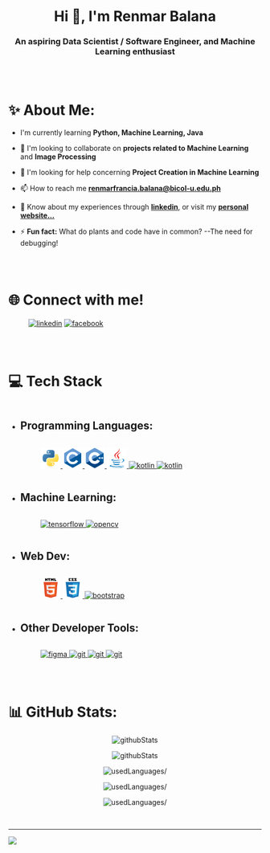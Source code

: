<h1 align="center">Hi 👋, I'm Renmar Balana</h1>
<h3 align="center">An aspiring Data Scientist / Software Engineer, and Machine Learning enthusiast</h3>

</br></br>

# ✨ About Me:
-  I'm currently learning **Python, Machine Learning, Java**

- 👯 I'm looking to collaborate on **projects related to Machine Learning** and **Image Processing**

- 🤔 I'm looking for help concerning **Project Creation in Machine Learning**

- 📫 How to reach me **renmarfrancia.balana@bicol-u.edu.ph**

- 📄 Know about my experiences through [**linkedin**](https://www.linkedin.com/in/balanarenmar/), or visit my [**personal website...**](https://balanarenmar.github.io)

- ⚡ **Fun fact:** What do plants and code have in common? --The need for debugging!

</br></br>

# 🌐 Connect with me!
<dl>
    <dd>
        <p align="left">
            <a href="https://linkedin.com/in/balanarenmar" target="blank"><img align="center" src="https://raw.githubusercontent.com/rahuldkjain/github-profile-readme-generator/master/src/images/icons/Social/linked-in-alt.svg" alt="linkedin" height="30" width="40" /></a>
            <a href="https://www.facebook.com/renmarbalana.4" target="blank"><img align="center" src="https://raw.githubusercontent.com/rahuldkjain/github-profile-readme-generator/master/src/images/icons/Social/facebook.svg" alt="facebook" height="30" width="40" /></a>
        </p>
    </dd>
</dl>



</br></br>

# 💻 Tech Stack 

<div>
    <ul>
        <li><summary><h2 style="display: inline-block;">Programming Languages:</h2></summary></li>
          <dd>
            <p align="left" >
                <a href="https://www.python.org" target="_blank" rel="noreferrer"> <img src="https://raw.githubusercontent.com/devicons/devicon/master/icons/python/python-original.svg" alt="python" width="40" height="40"/> </a> 
                <a href="https://www.cprogramming.com/" target="_blank" rel="noreferrer"> <img src="https://raw.githubusercontent.com/devicons/devicon/master/icons/c/c-original.svg" alt="c" width="40" height="40"/> </a>
                <a href="https://www.w3schools.com/cpp/" target="_blank" rel="noreferrer"> <img src="https://raw.githubusercontent.com/devicons/devicon/master/icons/cplusplus/cplusplus-original.svg" alt="cplusplus" width="40" height="40"/> </a>
                <a href="https://www.java.com" target="_blank" rel="noreferrer"> <img src="https://raw.githubusercontent.com/devicons/devicon/master/icons/java/java-original.svg" alt="java" width="40" height="40"/> </a>
                <a href="https://kotlinlang.org" target="_blank" rel="noreferrer"> <img src="https://www.vectorlogo.zone/logos/kotlinlang/kotlinlang-icon.svg" alt="kotlin" width="40" height="40"/> </a>
                <a href="https://www.r-project.org/about.html" target="_blank" rel="noreferrer"> <img src="https://www.vectorlogo.zone/logos/r-project/r-project-icon.svg" alt="kotlin" width="40" height="40"/> </a>
            </p>
        </dd>
        <li><summary><h2 style="display: inline-block;">Machine Learning:</h2></summary></li>
        <dd>
            <p align="left" margin=5px>
                <a href="https://www.tensorflow.org" target="_blank" rel="noreferrer"> <img src="https://www.vectorlogo.zone/logos/tensorflow/tensorflow-icon.svg" alt="tensorflow" width="40" height="40"/> </a>
                <a href="https://opencv.org/" target="_blank" rel="noreferrer"> <img src="https://www.vectorlogo.zone/logos/opencv/opencv-icon.svg" alt="opencv" width="40" height="40"/> </a>
            </p>
        </dd>
        <li><summary><h2 style="display: inline-block;">Web Dev:</h2></summary></li>
            <dd>
                <p align="left" margin=5px>
                    <a href="https://www.w3.org/html/" target="_blank" rel="noreferrer"> <img src="https://raw.githubusercontent.com/devicons/devicon/master/icons/html5/html5-original-wordmark.svg" alt="html5" width="40" height="40"/> </a>
                    <a href="https://www.w3schools.com/css/" target="_blank" rel="noreferrer"> <img src="https://raw.githubusercontent.com/devicons/devicon/master/icons/css3/css3-original-wordmark.svg" alt="css3" width="40" height="40"/> </a>
                    <a href="https://getbootstrap.com" target="_blank" rel="noreferrer">
                    <img src="https://upload.vectorlogo.zone/logos/getbootstrap/images/987f8f6c-263a-47b1-a85d-853cfca215d9.svg" alt="bootstrap" width="40" height="40"/> </a>
                </p>
            </dd>
        <li><summary><h2 style="display: inline-block;">Other Developer Tools:</h2></summary></li>
            <dd>
                <p align="left" margin=5px>
                    <a href="https://www.figma.com/" target="_blank" rel="noreferrer"> <img src="https://www.vectorlogo.zone/logos/figma/figma-icon.svg" alt="figma" width="40" height="40"/> </a>
                    <a href="https://git-scm.com/" target="_blank" rel="noreferrer"> <img src="https://www.vectorlogo.zone/logos/git-scm/git-scm-icon.svg" alt="git" width="40" height="40"/> </a>
                    <a href="https://code.visualstudio.com/" target="_blank" rel="noreferrer"> <img src="https://www.vectorlogo.zone/logos/visualstudio_code/visualstudio_code-icon.svg" alt="git" width="40" height="40"/> </a>
                    <a href="https://developer.android.com/studio" target="_blank" rel="noreferrer"> <img src="https://upload.wikimedia.org/wikipedia/commons/thumb/e/e3/Android_Studio_Icon_%282014-2019%29.svg/1200px-Android_Studio_Icon_%282014-2019%29.svg.png" alt="git" width="40" height="40"/> </a>
                </p>
            </dd>
    </ul>
</div>

</br></br>

# 📊 GitHub Stats:

<p align="center"><img src=https://github-readme-stats-sigma-five.vercel.app/api?username=balanarenmar&show_icons=true&theme=tokyonight alt=githubStats /></p>
<p align="center"><img src=https://github-readme-streak-stats.herokuapp.com/?user=balanarenmar&theme=tokyonight&hide_border=false&count_private=true alt=githubStats /></p>
 <p align="center"><img src=https://github-readme-stats-sigma-five.vercel.app/api/top-langs/?username=balanarenmar&theme=tokyonight&hide_border=false&include_all_commits=true&count_private=true&langs_count=10&layout=compact&hide=jupyternotebook alt=usedLanguages/></p> <!-- -->
<p align="center"><img src=https://github-readme-stats.vercel.app/api/top-langs/?username=balanarenmar&theme=tokyonight&hide_border=false&include_all_commits=true&count_private=true&langs_count=10&layout=compact alt=usedLanguages/></p>

<p align="center"><img src=https://github-readme-stats-sigma-five.vercel.app/api/top-langs/?username=balanarenmar&theme=tokyonight&hide_border=false&include_all_commits=true&count_private=true&langs_count=10&layout=compact alt=usedLanguages/></p>
</br>

---
[![](https://visitcount.itsvg.in/api?id=balanarenmar&icon=0&color=1)](https://visitcount.itsvg.in)
